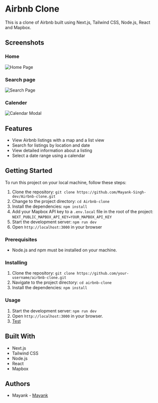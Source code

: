 # Airbnb Clone

This is a clone of Airbnb built using Next.js, Tailwind CSS, Node.js, React and Mapbox.

## Screenshots

### Home

![Home Page](https://user-images.githubusercontent.com/114851381/230630665-9081debe-81c9-4c0e-ac22-3ff9134ade73.png)

### Search page 

![Search Page](https://user-images.githubusercontent.com/114851381/230630853-4606ec7c-629c-4f22-8606-e8b702df81f7.png)

### Calender

![Calendar Modal](https://user-images.githubusercontent.com/114851381/230631448-6ef8c654-ee3e-4058-9f1d-b9a6f93d14a7.png)


## Features

- View Airbnb listings with a map and a list view
- Search for listings by location and date
- View detailed information about a listing
- Select a date range using a calendar

## Getting Started

To run this project on your local machine, follow these steps:

1. Clone the repository: `git clone https://github.com/Mayank-Singh-dev/Airbnb-clone.git`
2. Change to the project directory: `cd Airbnb-clone`
3. Install the dependencies: `npm install`
4. Add your Mapbox API key to a `.env.local` file in the root of the project: `NEXT_PUBLIC_MAPBOX_API_KEY=YOUR_MAPBOX_API_KEY`
5. Start the development server: `npm run dev`
6. Open `http://localhost:3000` in your browser


### Prerequisites
- Node.js and npm must be installed on your machine.

### Installing
1. Clone the repository: `git clone https://github.com/your-username/airbnb-clone.git`
2. Navigate to the project directory: `cd airbnb-clone`
3. Install the dependencies: `npm install`

### Usage
1. Start the development server: `npm run dev`
2. Open `http://localhost:3000` in your browser.
3. [Test](https://airbnb-clone-ebon-six.vercel.app/)

## Built With
- Next.js
- Tailwind CSS
- Node.js
- React
- Mapbox

## Authors
- Mayank - [Mayank](https://github.com/Mayank-Singh-dev/Airbnb-clone.git)

